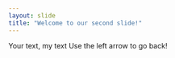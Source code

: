 ```yaml
---
layout: slide
title: "Welcome to our second slide!"
---
```

Your text, my text
Use the left arrow to go back!